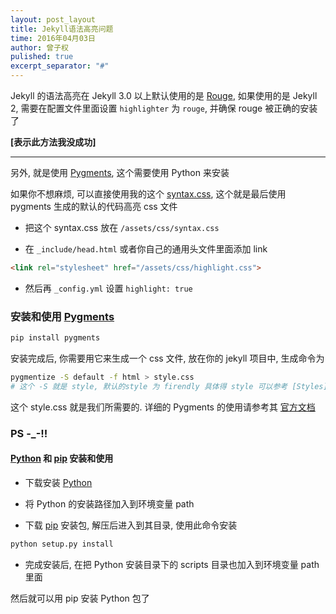 ```yaml
---
layout: post_layout
title: Jekyll语法高亮问题
time: 2016年04月03日
author: 曾子权
pulished: true
excerpt_separator: "#"
---
```



Jekyll 的语法高亮在 Jekyll 3.0 以上默认使用的是 [Rouge](http://rouge.jneen.net/),
如果使用的是 Jekyll 2, 需要在配置文件里面设置 `highlighter` 为 `rouge`,
 并确保 rouge 被正确的安装了

__[表示此方法我没成功]__

---

另外, 就是使用 [Pygments](http://pygments.org/), 这个需要使用 Python 来安装

如果你不想麻烦, 可以直接使用我的这个 [syntax.css](/assets/css/syntax.css),
 这个就是最后使用 pygments 生成的默认的代码高亮 css 文件

- 把这个 syntax.css 放在 `/assets/css/syntax.css`

- 在 `_include/head.html` 或者你自己的通用头文件里面添加 link

```html
<link rel="stylesheet" href="/assets/css/highlight.css">
```

- 然后再 `_config.yml` 设置 `highlight: true`


### 安装和使用 [Pygments](https://pypi.python.org/pypi/Pygments)

```bash
pip install pygments
```

安装完成后, 你需要用它来生成一个 css 文件, 放在你的 jekyll 项目中, 生成命令为

```bash
pygmentize -S default -f html > style.css
# 这个 -S 就是 style, 默认的style 为 firendly 具体得 style 可以参考 [Styles](http://pygments.org/docs/styles/)
```

这个 style.css 就是我们所需要的.
详细的 Pygments 的使用请参考其 [官方文档](http://pygments.org/docs/)


### PS -\_-!!

#### [Python](https://www.python.org) 和 [pip](https://pypi.python.org/pypi/pip/#downloads) 安装和使用

- 下载安装 [Python](https://www.python.org/downloads)

- 将 Python 的安装路径加入到环境变量 path

- 下载 [pip](https://pypi.python.org/pypi/pip/#downloads) 安装包, 解压后进入到其目录, 使用此命令安装

```bash
python setup.py install
```

- 完成安装后, 在把 Python 安装目录下的 scripts 目录也加入到环境变量 path 里面

然后就可以用 pip 安装 Python 包了

